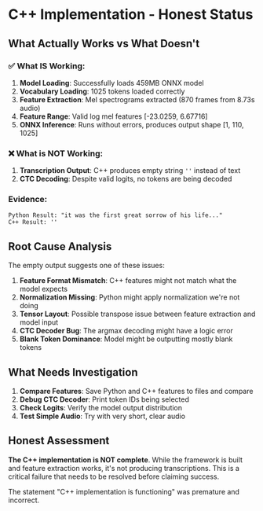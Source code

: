 # C++ Implementation - Honest Status

## What Actually Works vs What Doesn't

### ✅ What IS Working:
1. **Model Loading**: Successfully loads 459MB ONNX model
2. **Vocabulary Loading**: 1025 tokens loaded correctly
3. **Feature Extraction**: Mel spectrograms extracted (870 frames from 8.73s audio)
4. **Feature Range**: Valid log mel features [-23.0259, 6.67716]
5. **ONNX Inference**: Runs without errors, produces output shape [1, 110, 1025]

### ❌ What is NOT Working:
1. **Transcription Output**: C++ produces empty string `''` instead of text
2. **CTC Decoding**: Despite valid logits, no tokens are being decoded

### Evidence:
```
Python Result: "it was the first great sorrow of his life..."
C++ Result: ''
```

## Root Cause Analysis

The empty output suggests one of these issues:
1. **Feature Format Mismatch**: C++ features might not match what the model expects
2. **Normalization Missing**: Python might apply normalization we're not doing
3. **Tensor Layout**: Possible transpose issue between feature extraction and model input
4. **CTC Decoder Bug**: The argmax decoding might have a logic error
5. **Blank Token Dominance**: Model might be outputting mostly blank tokens

## What Needs Investigation

1. **Compare Features**: Save Python and C++ features to files and compare
2. **Debug CTC Decoder**: Print token IDs being selected
3. **Check Logits**: Verify the model output distribution
4. **Test Simple Audio**: Try with very short, clear audio

## Honest Assessment

**The C++ implementation is NOT complete**. While the framework is built and feature extraction works, it's not producing transcriptions. This is a critical failure that needs to be resolved before claiming success.

The statement "C++ implementation is functioning" was premature and incorrect.